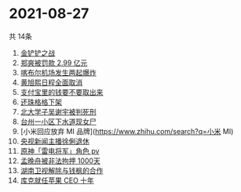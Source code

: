 # 2021-08-27
  共 14条

  <!-- BEGIN -->
  <!-- 最后更新时间:Fri Aug 27 2021 08:11:42 GMT+0000 (Coordinated Universal Time) -->
  1. [金铲铲之战](https://www.zhihu.com/search?q=金铲铲之战)
1. [郑爽被罚款 2.99 亿元  ](https://www.zhihu.com/search?q=郑爽)
1. [喀布尔机场发生两起爆炸](https://www.zhihu.com/search?q=喀布尔机场)
1. [黄旭熙日程全面取消](https://www.zhihu.com/search?q=黄旭熙)
1. [支付宝里的钱要不要取出来](https://www.zhihu.com/search?q=支付宝)
1. [还珠格格下架](https://www.zhihu.com/search?q=还珠格格)
1. [北大学子吴谢宇被判死刑](https://www.zhihu.com/search?q=吴谢宇)
1. [台州一小区下水道现女尸](https://www.zhihu.com/search?q=台州女尸)
1. [小米回应放弃 MI 品牌](https://www.zhihu.com/search?q=小米 MI)
1. [央视新闻主播徐俐退休](https://www.zhihu.com/search?q=徐俐)
1. [原神「雷电将军」角色 pv](https://www.zhihu.com/search?q=原神)
1. [孟晚舟被非法拘押 1000天](https://www.zhihu.com/search?q=孟晚舟)
1. [湖南卫视解除与钱枫的合作](https://www.zhihu.com/search?q=湖南卫视钱枫)
1. [库克就任苹果 CEO 十年 ](https://www.zhihu.com/search?q=库克)
  <!-- END -->
  
